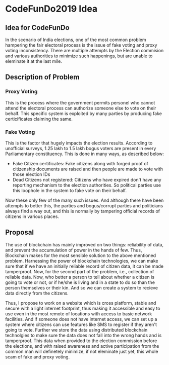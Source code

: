 # CodeFunDo2019 Idea

## Idea for CodeFunDo
In the scenario of India elections, one of the most common problem hampering the fair electoral process is the issue of fake voting and proxy voting inconsistency. There are multiple attempts by the Election commision and various authorities to minimize such happenings, but are unable to eleminate it at the last mile.

## Description of Problem
### Proxy Voting
This is the process where the government permits personel who cannot attend the electoral process can authorize someone else to vote on their behalf. This specific system is exploited by many parties by producing fake certicificates claiming the same.
### Fake Voting
This is the factor that hugely impacts the election results. According to unofficial surveys, 1.25 lakh to 1.5 lakh bogus voters are present in every Parliamentary constituency. This is done in many ways, as described below:
- Fake Citizen certificates: Fake citizens along with forged proof of citizenship documents are raised and then people are made to vote with those election IDs
- Dead Citizens not registered: Citizens who have expired don't have any reporting mechanism to the election authorities. So political parties use this loophole in the system to fake vote on their behalf.

Now these only few of the many such issues. And although there have been attempts to better this, the parties and bogus/corrupt parties and politicians always find a way out, and this is normally by tampering official records of citizens in various places.

## Proposal
The use of blockchain has mainly improved on two things: reliability of data, and prevent the accumulation of power in the hands of few. Thus, Blockchain makes for the most sensible solution to the above mentioned problem. Harnessing the power of blockchain technologies, we can make sure that if we have an initially reliable record of citizen data, it can be made tamperproof.
Now, for the second part of the problem, i.e., collection of reliable data. Now, who better a person to tell about whether a citizen is going to vote or not, or if he/she is living and in a state to do so than the person themselves or their kin. And so we can create a system to recieve data directly from the citizens.

Thus, I propose to work on a website which is cross platform, stable and secure with a light internet footprint, thus making it accessible and easy to use even in the most remote of locations with access to basic network facilities. And if someone does not have internet access, we can set up a system where citizens can use features like SMS to register if they aren't going to vote.
Further we store the data using distributed blockchain technolgies to make sure the data does not fall into the wrong hands and is tamperproof. This data when provided to the election commission before the elections, and with raised awareness and active participation from the common man will definetely minimize, if not eleminate just yet, this whole scam of fake and proxy voting.
